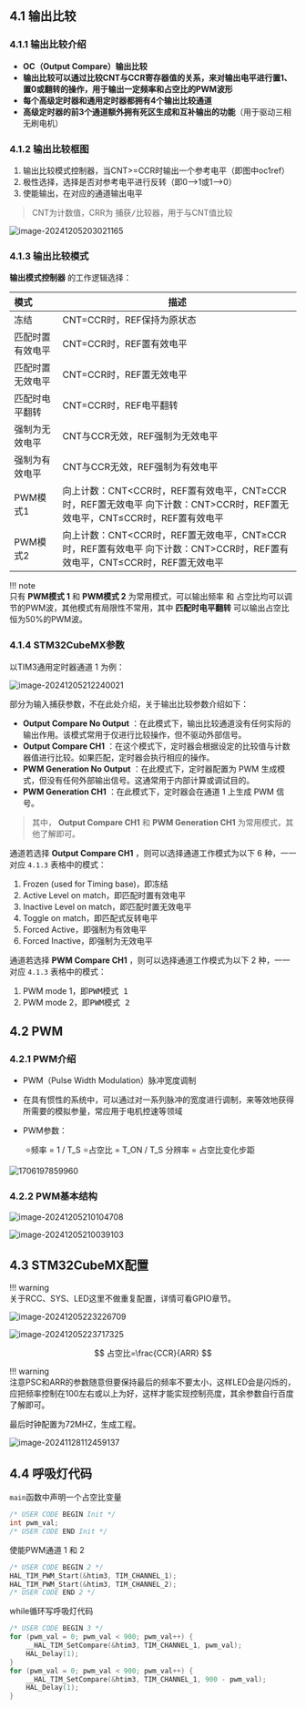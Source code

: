 ## 4.1 输出比较

### 4.1.1 输出比较介绍

- **OC（Output Compare）输出比较**
- **输出比较可以通过比较CNT与CCR寄存器值的关系，来对输出电平进行置1、置0或翻转的操作，用于输出一定频率和占空比的PWM波形**
- **每个高级定时器和通用定时器都拥有4个输出比较通道**
- **高级定时器的前3个通道额外拥有死区生成和互补输出的功能**（用于驱动三相无刷电机）

### 4.1.2 输出比较框图

1. 输出比较模式控制器，当CNT>=CCR时输出一个参考电平（即图中oc1ref）
2. 极性选择，选择是否对参考电平进行反转（即0-->1或1-->0）
3. 使能输出，在对应的通道输出电平

> CNT为计数值，CRR为 <kbd>捕获/比较器</kbd>，用于与CNT值比较

![image-20241205203021165](4.Timer%E8%BE%93%E5%87%BA%E6%AF%94%E8%BE%83/image-20241205203021165.png)

### 4.1.3 输出比较模式

**输出模式控制器** 的工作逻辑选择：

| **模式**         | **描述**                                                     |
| :--------------- | ------------------------------------------------------------ |
| 冻结             | CNT=CCR时，REF保持为原状态                                   |
| 匹配时置有效电平 | CNT=CCR时，REF置有效电平                                     |
| 匹配时置无效电平 | CNT=CCR时，REF置无效电平                                     |
| 匹配时电平翻转   | CNT=CCR时，REF电平翻转                                       |
| 强制为无效电平   | CNT与CCR无效，REF强制为无效电平                              |
| 强制为有效电平   | CNT与CCR无效，REF强制为有效电平                              |
| PWM模式1         | 向上计数：CNT<CCR时，REF置有效电平，CNT≥CCR时，REF置无效电平   向下计数：CNT>CCR时，REF置无效电平，CNT≤CCR时，REF置有效电平 |
| PWM模式2         | 向上计数：CNT<CCR时，REF置无效电平，CNT≥CCR时，REF置有效电平   向下计数：CNT>CCR时，REF置有效电平，CNT≤CCR时，REF置无效电平 |

!!! note  
	只有 **PWM模式 1**  和 **PWM模式 2**  为常用模式，可以<kbd>输出频率</kbd> 和 <kbd>占空比</kbd>均可以调节的PWM波，其他模式有局限性不常用，其中 **匹配时电平翻转** 可以输出占空比恒为50%的PWM波。

### 4.1.4 STM32CubeMX参数

以TIM3通用定时器通道 1 为例：

![image-20241205212240021](4.Timer%E8%BE%93%E5%87%BA%E6%AF%94%E8%BE%83/image-20241205212240021.png)

部分为输入捕获参数，不在此处介绍，关于输出比较参数介绍如下：

- **Output Compare No Output** ：在此模式下，输出比较通道没有任何实际的输出作用。该模式常用于仅进行比较操作，但不驱动外部信号。
- **Output Compare CH1** ：在这个模式下，定时器会根据设定的比较值与计数器值进行比较。如果匹配，定时器会执行相应的操作。
- **PWM Generation No Output** ：在此模式下，定时器配置为 PWM 生成模式，但没有任何外部输出信号。这通常用于内部计算或调试目的。
- **PWM Generation CH1** ：在此模式下，定时器会在通道 1 上生成 PWM 信号。

> 其中， **Output Compare CH1** 和 **PWM Generation CH1** 为常用模式，其他了解即可。

通道若选择 **Output Compare CH1** ，则可以选择通道工作模式为以下 6 种，一一对应 `4.1.3` 表格中的模式：

1. Frozen (used for Timing base)，即<kbd>冻结</kbd>
2. Active Level on match，即<kbd>匹配时置有效电平</kbd>
3. Inactive Level on match，即<kbd>匹配时置无效电平</kbd>
4. Toggle on match，即<kbd>匹配式反转电平</kbd>
5. Forced Active，即<kbd>强制为有效电平</kbd>
6. Forced Inactive，即<kbd>强制为无效电平</kbd>

通道若选择 **PWM Compare CH1** ，则可以选择通道工作模式为以下 2 种，一一对应 `4.1.3` 表格中的模式：

1. PWM mode 1，即<kbd>PWM模式 1</kbd>
2. PWM mode 2，即<kbd>PWM模式 2</kbd>

## 4.2 PWM

### 4.2.1 PWM介绍

- PWM（Pulse Width Modulation）脉冲宽度调制

- 在具有惯性的系统中，可以通过对一系列脉冲的宽度进行调制，来等效地获得所需要的模拟参量，常应用于电机控速等领域

- PWM参数：

  ​      ⭐频率 = 1 / T_S            ⭐占空比 = T_ON / T_S           分辨率 = 占空比变化步距

![1706197859960](4.Timer%E8%BE%93%E5%87%BA%E6%AF%94%E8%BE%83/1706197859960.png)

### 4.2.2 PWM基本结构

![image-20241205210104708](4.Timer%E8%BE%93%E5%87%BA%E6%AF%94%E8%BE%83/image-20241205210104708.png)

![image-20241205210039103](4.Timer%E8%BE%93%E5%87%BA%E6%AF%94%E8%BE%83/image-20241205210039103.png)

## 4.3 STM32CubeMX配置

!!! warning  
	关于RCC、SYS、LED这里不做重复配置，详情可看GPIO章节。

![image-20241205223226709](4.Timer%E8%BE%93%E5%87%BA%E6%AF%94%E8%BE%83/image-20241205223226709.png)

![image-20241205223717325](4.Timer%E8%BE%93%E5%87%BA%E6%AF%94%E8%BE%83/image-20241205223717325.png)

$$
占空比=\frac{CCR}{ARR}
$$

!!! warning  
	注意PSC和ARR的参数随意但要保持最后的频率不要太小，这样LED会是闪烁的，应把频率控制在100左右或以上为好，这样才能实现控制亮度，其余参数自行百度了解即可。

最后时钟配置为72MHZ，生成工程。

![image-20241128112459137](4.Timer%E8%BE%93%E5%87%BA%E6%AF%94%E8%BE%83/image-20241128112459137.png)

## 4.4 呼吸灯代码

`main`函数中声明一个占空比变量

```c
/* USER CODE BEGIN Init */
int pwm_val;
/* USER CODE END Init */
```

使能PWM通道 1 和 2 

```C
/* USER CODE BEGIN 2 */
HAL_TIM_PWM_Start(&htim3, TIM_CHANNEL_1);
HAL_TIM_PWM_Start(&htim3, TIM_CHANNEL_2);
/* USER CODE END 2 */
```

while循环写呼吸灯代码

```C
/* USER CODE BEGIN 3 */
for (pwm_val = 0; pwm_val < 900; pwm_val++) {
    __HAL_TIM_SetCompare(&htim3, TIM_CHANNEL_1, pwm_val);
    HAL_Delay(1);
}
for (pwm_val = 0; pwm_val < 900; pwm_val++) {
    __HAL_TIM_SetCompare(&htim3, TIM_CHANNEL_1, 900 - pwm_val);
    HAL_Delay(1);
}
```

